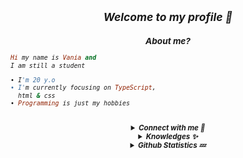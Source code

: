 <h2 align="center"><i><small>Welcome to my profile 👀</h2>
<h3 align="center">About me?</h3>

```rb
Hi my name is Vania and
I am still a student

• I'm 20 y.o
• I'm currently focusing on TypeScript,
  html & css
• Programming is just my hobbies
```
<br>
<details align="center"><summary><b>Connect with me 👋</b></summary><br>
<p align="center">
  <a href="https://instagram.com/xnia7" target="_blank">
    <img src="https://img.shields.io/badge/instagram-%23E4405F.svg?&style=for-the-badge&logo=instagram&logoColor=white&color=071A2C" alt="Instagram"/>
  </a>
  <a href="https://youtube.com/xnia7" target="_blank">
    <img src="https://img.shields.io/badge/youtube-%2312100E.svg?&style=for-the-badge&logo=youtube&logoColor=white&color=071A2C" alt="YouTube"/>
  </a>
</p>
<p align="center">
<a href="https://facebook.com/xnia" target="_blank">
    <img src="https://img.shields.io/badge/facebook-%2312100E.svg?&style=for-the-badge&logo=facebook&logoColor=white&color=071A2C" alt="Facebook"/>
  </a>
</p>
</details>

<details align="center"><summary><b>Knowledges ✨</b></summary><br>

<p align="center">
  <img alt="html" src="https://img.shields.io/badge/HTML-e34c26?style=for-the-badge&logo=html5&logoColor=white">
  <img alt="css" src="https://img.shields.io/badge/CSS-00000?style=for-the-badge&logo=css3">
  <img alt="javascript" src="https://img.shields.io/badge/JavaScript-000000?style=for-the-badge&logo=javascript">
  <img alt="python" src="https://img.shields.io/badge/Python-000000?style=for-the-badge&logo=python">
  <img alt="php" src="https://img.shields.io/badge/PHP-000000?style=for-the-badge&logo=php">
  <img alt="typescript" src="https://img.shields.io/badge/TypeScript-000000?style=for-the-badge&logo=typescript">
  <img alt="golang" src="https://img.shields.io/badge/Golang-000000?style=for-the-badge&logo=go">
 </p>
</details>

<details align="center"><summary><b>Github Statistics 💤</b></summary><br>
  
<div align="center">
<a href="fckvania"><img src="https://komarev.com/ghpvc/?username=fckvania&label=Total%20Profile%20Visitor&color=071A2C&style=for-the-badge" alt="fckvania" /></a>
<br>
<a href="https://github.com/fckvania"><img src="https://github-readme-stats.vercel.app/api?username=fckvania&bg_color=071A2C&title_color=fff&text_color=fff&icon_color=fff&hide_border=true&show_icons=true" /></>
<a href="https://github.com/fckvania"><img src="https://github-readme-stats.vercel.app/api/top-langs?username=fckvania&bg_color=071A2C&title_color=fff&text_color=fff&hide_border=true&show_icons=true&layout=compact" /></a>
<img src="https://github-readme-streak-stats.herokuapp.com/?user=fckvania&bg_color=071A2C" />
<a href="https://github.com/fckvania/github-profile-trophy"><img src="https://github-profile-trophy.vercel.app/?username=fckvania&theme=onedark" /></a>
</div>
</details>
